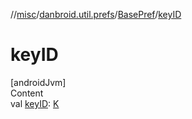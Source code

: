 //[misc](../../index.md)/[danbroid.util.prefs](../index.md)/[BasePref](index.md)/[keyID](key-i-d.md)



# keyID  
[androidJvm]  
Content  
val [keyID](key-i-d.md): [K](index.md)  



